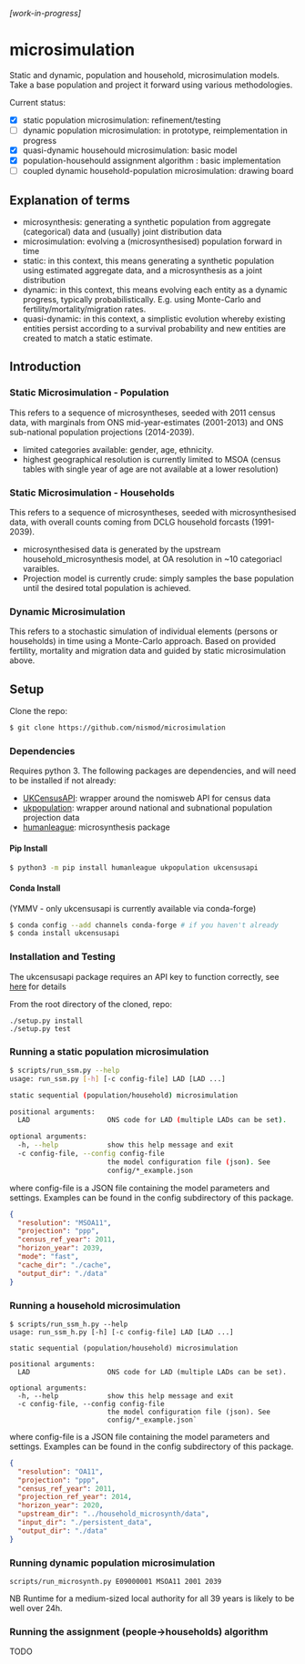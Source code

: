 *[work-in-progress]*

# microsimulation
Static and dynamic, population and household, microsimulation models. Take a base population and project it forward using various methodologies.

Current status:
- [X] static population microsimulation: refinement/testing
- [ ] dynamic population microsimulation: in prototype, reimplementation in progress
- [X] quasi-dynamic househould microsimulation: basic model
- [X] population-househould assignment algorithm : basic implementation
- [ ] coupled dynamic household-population microsimulation: drawing board

## Explanation of terms
- microsynthesis: generating a synthetic population from aggregate (categorical) data and (usually) joint distribution data
- microsimulation: evolving a (microsynthesised) population forward in time
- static: in this context, this means generating a synthetic population using estimated aggregate data, and a microsynthesis as a joint distribution
- dynamic: in this context, this means evolving each entity as a dynamic progress, typically probabilistically. E.g. using Monte-Carlo and fertility/mortality/migration rates.
- quasi-dynamic: in this context, a simplistic evolution whereby existing entities persist according to a survival probability and new entities are created to match a static estimate. 

## Introduction
### Static Microsimulation - Population
This refers to a sequence of microsyntheses, seeded with 2011 census data, with marginals from ONS mid-year-estimates (2001-2013) and ONS sub-national population projections (2014-2039).
- limited categories available: gender, age, ethnicity.
- highest geographical resolution is currently limited to MSOA (census tables with single year of age are not available at a lower resolution)

### Static Microsimulation - Households
This refers to a sequence of microsyntheses, seeded with microsynthesised data, with overall counts coming from DCLG household forcasts (1991-2039).
- microsynthesised data is generated by the upstream household_microsynthesis model, at OA resolution in ~10 categoriacl varaibles.
- Projection model is currently crude: simply samples the base population until the desired total population is achieved.

### Dynamic Microsimulation
This refers to a stochastic simulation of individual elements (persons or households) in time using a Monte-Carlo approach.
Based on provided fertility, mortality and migration data and guided by static microsimulation above.

## Setup

Clone the repo:

```bash
$ git clone https://github.com/nismod/microsimulation
```

### Dependencies

Requires python 3. The following packages are dependencies, and will need to be installed if not already:

- [UKCensusAPI](https://github.com/virgesmith/UKCensusAPI): wrapper around the nomisweb API for census data
- [ukpopulation](https://github.com/nismod/ukpopulation): wrapper around national and subnational population projection data
- [humanleague](https://github.com/virgesmith/humanleague): microsynthesis package

#### Pip Install

```bash
$ python3 -m pip install humanleague ukpopulation ukcensusapi
```

#### Conda Install
(YMMV - only ukcensusapi is currently available via conda-forge)

```bash
$ conda config --add channels conda-forge # if you haven't already
$ conda install ukcensusapi
```

### Installation and Testing
The ukcensusapi package requires an API key to function correctly, see [here](http://github.com/virgesmith/UKCensusAPI/README.md) for details 

From the root directory of the cloned, repo:
```
./setup.py install
./setup.py test
```
### Running a static population microsimulation
```bash
$ scripts/run_ssm.py --help
usage: run_ssm.py [-h] [-c config-file] LAD [LAD ...]

static sequential (population/household) microsimulation

positional arguments:
  LAD                   ONS code for LAD (multiple LADs can be set).

optional arguments:
  -h, --help            show this help message and exit
  -c config-file, --config config-file
                        the model configuration file (json). See
                        config/*_example.json
```
where config-file is a JSON file containing the model parameters and settings. Examples can be found in the config subdirectory of this package.
```json
{
  "resolution": "MSOA11",
  "projection": "ppp",
  "census_ref_year": 2011,
  "horizon_year": 2039,
  "mode": "fast",
  "cache_dir": "./cache",
  "output_dir": "./data"
}
```
### Running a household microsimulation
```
$ scripts/run_ssm_h.py --help
usage: run_ssm_h.py [-h] [-c config-file] LAD [LAD ...]

static sequential (population/household) microsimulation

positional arguments:
  LAD                   ONS code for LAD (multiple LADs can be set).

optional arguments:
  -h, --help            show this help message and exit
  -c config-file, --config config-file
                        the model configuration file (json). See
                        config/*_example.json`
```                        
                        
                     
where config-file is a JSON file containing the model parameters and settings. Examples can be found in the config subdirectory of this package.
```json
{
  "resolution": "OA11",
  "projection": "ppp",
  "census_ref_year": 2011,
  "projection_ref_year": 2014,
  "horizon_year": 2020,
  "upstream_dir": "../household_microsynth/data",
  "input_dir": "./persistent_data",
  "output_dir": "./data"
}
```


### Running dynamic population microsimulation

```
scripts/run_microsynth.py E09000001 MSOA11 2001 2039
```
NB Runtime for a medium-sized local authority for all 39 years is likely to be well over 24h.

### Running the assignment (people->households) algorithm
TODO

